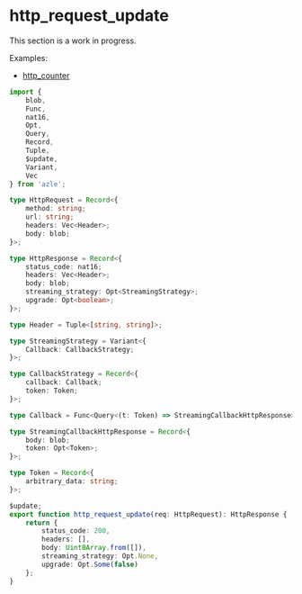 # http_request_update

This section is a work in progress.

Examples:

-   [http_counter](https://github.com/demergent-labs/azle/tree/main/examples/motoko_examples/http_counter)

```typescript
import {
    blob,
    Func,
    nat16,
    Opt,
    Query,
    Record,
    Tuple,
    $update,
    Variant,
    Vec
} from 'azle';

type HttpRequest = Record<{
    method: string;
    url: string;
    headers: Vec<Header>;
    body: blob;
}>;

type HttpResponse = Record<{
    status_code: nat16;
    headers: Vec<Header>;
    body: blob;
    streaming_strategy: Opt<StreamingStrategy>;
    upgrade: Opt<boolean>;
}>;

type Header = Tuple<[string, string]>;

type StreamingStrategy = Variant<{
    Callback: CallbackStrategy;
}>;

type CallbackStrategy = Record<{
    callback: Callback;
    token: Token;
}>;

type Callback = Func<Query<(t: Token) => StreamingCallbackHttpResponse>>;

type StreamingCallbackHttpResponse = Record<{
    body: blob;
    token: Opt<Token>;
}>;

type Token = Record<{
    arbitrary_data: string;
}>;

$update;
export function http_request_update(req: HttpRequest): HttpResponse {
    return {
        status_code: 200,
        headers: [],
        body: Uint8Array.from([]),
        streaming_strategy: Opt.None,
        upgrade: Opt.Some(false)
    };
}
```
